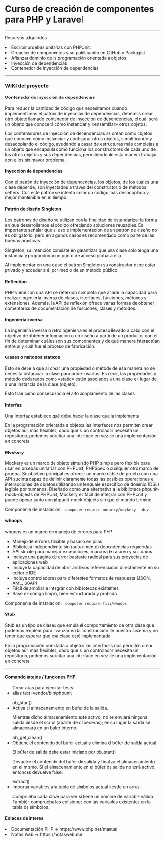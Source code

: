 <h1>Curso de creación de componentes para PHP y Laravel </h1>

<hr>

<p> Recursos adquiridos </p>
<div>
    <li>Escribir pruebas unitarias con PHPUnit.</li>
    <li>Creación de componentes y su publicación en GitHub y Packagist</li>
    <li>Afianzar dominio de la programación orientada a objetos</li>
    <li>Inyección de dependencias</li>
    <li>Contenedor de inyección de dependencias</li>
</div>

<hr>

<div>
    <h3> WIKI del proyecto </h3>
     <div>
        <h4>Contenedor de inyección de dependencias</h4>
        <p>
            Para reducir la cantidad de código que necesitamos cuando implementamos el patrón de inyección de dependencias, debemos crear otro objeto llamado contenedor de inyección de dependencias, el cuál será un objeto que conocerá cómo instanciar y «ensamblar» otros objetos.
        </p>
        <p>
           Los contenedores de inyección de dependencias se crean como objetos que conocen cómo instanciar y configurar otros objetos, simplificando y desacoplando el código, ayudando a pasar de estructuras más complejas a un objeto que encapsula cómo funciona los constructores de cada uno de los otros objetos y sus dependencias, permitiendo de esta manera trabajar con ellos sin mayor problema.
        </p>
    </div>
     <div>
        <h4>Inyección de dependencias</h4>
        <p>
           Con el patrón de inyección de dependencias, los objetos, de los cuales una clase depende, son inyectados a través del constructor o de métodos setters.
           Con este patrón se intenta crear un código más desacoplado y mejor mantenible en el tiempo.
        </p>
    </div>
         <div>
        <h4>Patrón de diseño Singleton</h4>
        <p>
           Los patrones de diseño se utilizan con la finalidad de estandarizar la forma en que desarrollamos el código ofreciendo soluciones reusables. Es importante señalar que el uso e implementación de un patrón de diseño no es obligatorio, pero en algunos casos es recomendado como parte de las buenas prácticas.
        </p>
        <p>
           Singleton, su intención consiste en garantizar que una clase sólo tenga una instancia y proporcionar un punto de acceso global a ella.
        </p>
        <p>
            Al implementar en una clase el patrón Singleton su constructor debe estar privado y acceder a él por medio de un método público.
        </p>
    </div>
    <div>
        <h4>Reflection</h4>
        <p>
            PHP viene con una API de reflexión completa que añade la capacidad para realizar ingeniería inversa de clases, interfaces, funciones, métodos y extensiones. Además, la API de reflexión ofrece varias formas de obtener comentarios de documentación de funciones, clases y métodos.
        </p>
    </div>
     <div>
        <h4>Ingeniería inversa</h4>
        <p>
            La ingeniería inversa o retroingeniería es el proceso llevado a cabo con el objetivo de obtener información o un diseño a partir de un producto, con el fin de determinar cuáles son sus componentes y de qué manera interactúan entre sí y cuál fue el proceso de fabricación.
        </p>
    </div>
    <div>
        <h4>Clases o métodos staticos</h4>
        <p>
            Esto se debe a que al crear una propiedad o método de esa manera no se necesita instanciar la clase para poder usarlos.  Es decir, las propiedades y método declarados como «static» están asociados a una clase en lugar de a una instancia de la clase (objeto).
        </p>
        <p>
            Esto trae como consecuencia el alto acoplamiento de las clases
        </p>
    </div>
    <div>
        <h4>Interfaz</h4>
        <p>
            Una Interfaz establece qué debe hacer la clase que la implementa
        </p>
        <p>
           En la programación orientada a objetos las interfaces nos permiten crear objetos aún más flexibles, dado que si un controlador necesita un repositorio, podemos solicitar una interface en vez de una implementación en concreta
        </p>
    </div>
    <div>
        <h4>Mockery</h4>
        <p>
           Mockery es un marco de objeto simulado PHP simple pero flexible para usar en pruebas unitarias con PHPUnit, PHPSpec o cualquier otro marco de prueba. Su objetivo principal es ofrecer un marco doble de prueba con una API sucinta capaz de definir claramente todas las posibles operaciones e interacciones de objetos utilizando un lenguaje específico de dominio (DSL) legible por humanos. Diseñado como una alternativa a la biblioteca phpunit-mock-objects de PHPUnit, Mockery es fácil de integrar con PHPUnit y puede operar junto con phpunit-mock-objects sin que el mundo termine.
        </p>
        <p>
            Componente de instalacion:
           <code> composer require mockery/mockery --dev  </code>
        </p>
    </div>
    <div>
        <h4>whoops</h4>
        <p>
           whoops es un marco de manejo de errores para PHP
        </p>
        <p>
            <ul dir="auto">
                <li>Manejo de errores flexible y basado en pilas</li>
                <li>Biblioteca independiente sin (actualmente) dependencias requeridas</li>
                <li>API simple para manejar excepciones, marcos de rastreo y sus datos</li>
                <li>Incluye una página de error bastante radical para sus proyectos de aplicaciones web</li>
                <li>Incluye la capacidad de abrir archivos referenciados directamente en su editor e IDE</li>
                <li>Incluye controladores para diferentes formatos de respuesta (JSON, XML, SOAP)</li>
                <li>Fácil de ampliar e integrar con bibliotecas existentes</li>
                <li>Base de código limpia, bien estructurada y probada</li>
            </ul>
        </p>
        <p>
            Componente de instalacion:
           <code> composer require filp/whoops  </code>
        </p>
    </div>
     <div>
        <h4>Stub </h4>
        <p>
           Stub es un tipo de clases que emula el comportamiento de otra clase que podemos emplear para avanzar en la construcción de nuestro sistema y no tener que esperar que esa clase esté implementada
        </p>
        <p>
           En la programación orientada a objetos las interfaces nos permiten crear objetos aún más flexibles, dado que si un controlador necesita un repositorio, podemos solicitar una interface en vez de una implementación en concreta
        </p>
    </div>
</div>

<hr>


<div>
 <h4>Comando /atajos / funciones PHP </h4>
    <div>
        <ul>Crear alias para ejecutar tests
            <li>alias test=vendor/bin/phpunit</li>
        </ul>
    </div>
    <div>
        <ul>ob_start()
            <li>Activa el almacenamiento en búfer de la salida.</li>
            <p>Mientras dicho almacenamiento esté activo, no se enviará ninguna salida desde el script (aparte de cabeceras); en su lugar la salida se almacenará en un búfer interno.</p>
        </ul>
        <ul>ob_get_clean()
            <li>Obtiene el contenido del búfer actual y elimina el búfer de salida actual.</li>
            <p>El búfer de salida debe estar iniciado por ob_start() </p>
            <p>Devuelve el contenido del búfer de salida y finaliza el almacenamiento en el mismo. Si el almacenamiento en el búfer de salida no está activo, entonces devuelve false. </p>
        </ul>
        <ul>extract()
            <li> Importar variables a la tabla de símbolos actual desde un array.</li>
            <p>Comprueba cada clave para ver si tiene un nombre de variable válido. También comprueba las colisiones con las variables existentes en la tabla de símbolos.</p>
        </ul>
    </div>
</div>
<div>
    <h4>Enlaces de interes </h4>
    <div>
        <li> <a href="https://www.php.net/manual" target="_blank"></a> Documentación PHP => https://www.php.net/manual</li>
        <li><a href="https://notasweb.me" target="_blank"></a> Notas Web => https://notasweb.me</li>
    </div>
</div>